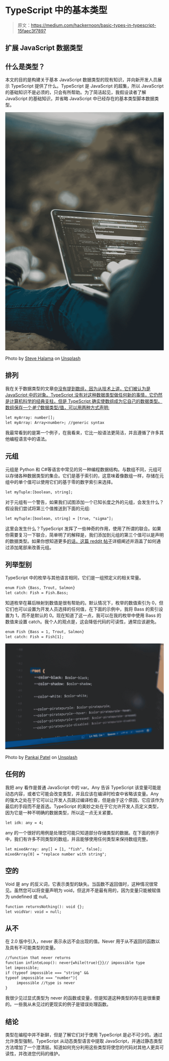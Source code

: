 # TypeScript 中的基本类型

> 原文：<https://medium.com/hackernoon/basic-types-in-typescript-15faec3f7897>

## 扩展 JavaScript 数据类型

## 什么是类型？

本文的目的是构建关于基本 JavaScript 数据类型的现有知识，并向新开发人员展示 TypeScript 提供了什么。TypeScript 是 JavaScript 的超集，所以 JavaScript 的基础知识不是必须的，只会有所帮助。为了简洁起见，我假设读者了解 JavaScript 的基础知识，并省略 JavaScript 中已经存在的基本类型脚本数据类型。

![](img/3267aba639e901ade296a5c606b451e4.png)

Photo by [Steve Halama](https://unsplash.com/@steve3p_0?utm_source=medium&utm_medium=referral) on [Unsplash](https://unsplash.com?utm_source=medium&utm_medium=referral)

## 排列

我在关于数据类型的文章[中没有提到数组，因为从技术上讲，它们被认为是 JavaScript 中的对象。TypeScript 没有对这种数据类型做任何新的事情，它仍然是计算机科学的经典支柱，但是 TypeScript 确实使数组成为它自己的数据类型。数组保存一个*单个*数据类型/值，可以用两种方式声明:](/@jtearl188/javascript-types-8ff88a24c1d5)

```
let myArray: number[];
let myArray: Array<number>; //generic syntax
```

我最常看到的是第一个例子，在我看来，它比一般语法更简洁，并且遵循了许多其他编程语言中的语法。

## 元组

元组是 Python 和 C#等语言中常见的另一种编程数据结构。与数组不同，元组可以存储各种数据类型的集合。它们是基于索引的，这意味着像数组一样，存储在元组中的单个值可以使用它们的基于零的数字索引来选择。

```
let myTuple:[boolean, string];
```

对于元组有一个警告，如果我们试图添加一个已知长度之外的元组，会发生什么？假设我们尝试将第三个值推送到下面的元组:

```
let myTuple:[boolean, string] = [true, "sigma"];
```

这里会发生什么？TypeScript 发挥了一些神奇的作用，使用了所谓的联合。如果你需要复习一下联合，简单明了的解释是，我们添加到元组的第三个值可以是声明的数据类型。如果你想知道更多[的话，这篇 reddit 帖子](https://www.reddit.com/r/typescript/comments/96jh6f/how_do_union_types_affect_tuples/)详细阐述并涵盖了如何通过添加尾部来改善元组。

## 列举型别

TypeScript 中的枚举与其他语言相同，它们是一组预定义的相关常量。

```
enum Fish {Bass, Trout, Salmon}
let catch: Fish = Fish.Bass;
```

知道枚举在幕后映射到数值是很有帮助的。默认情况下，枚举的数值索引为 0，但它们也可以设置为开发人员选择的任何值，在下面的示例中，我将 Bass 的索引设置为 1，而不是默认的 0。现在知道了这一点，我可以在我的枚举中使用 Bass 的数值来设置 catch。我个人的观点是，这会降低代码的可读性，通常应该避免。

```
enum Fish {Bass = 1, Trout, Salmon}
let catch: Fish = Fish[1];
```

![](img/3140f789e0efcb0a868b1357aee11ab7.png)

Photo by [Pankaj Patel](https://unsplash.com/@pankajpatel?utm_source=medium&utm_medium=referral) on [Unsplash](https://unsplash.com?utm_source=medium&utm_medium=referral)

## 任何的

我把 any 看作是普通 JavaScript 中的 var。Any 告诉 TypeScript 该变量可能是动态内容，或者它可能会改变类型，并且应该在编译时检查中省略该变量。Any 的强大之处在于它可以让开发人员跳过编译检查，但是由于这个原因，它应该作为最后的手段而不是首选。TypeScript 的美妙之处在于它允许开发人员定义类型，因为它是一种不明确的数据类型，所以这一点无关紧要。

```
let idk: any = 4;
```

any 的一个很好的用例是处理您可能只知道部分存储类型的数据。在下面的例子中，我们有许多不同类型的数组，并且能够使用任何类型来保持数组完整。

```
let mixedArray: any[] = [1, "fish", false];
mixedArray[0] = "replace number with string";
```

## 空的

Void 是 any 的反义词，它表示类型的缺失。当函数不返回值时，这种情况很常见。虽然您可以将变量声明为 void，但这并不是最有用的，因为变量只能被赋值为 undefined 或 null。

```
function returnsNothing(): void {};
let voidVar: void = null;
```

## 从不

在 2.0 版中引入，never 表示永远不会出现的值。Never 用于从不返回的函数以及具有不可能类型的变量。

```
//function that never returns
function infinteLoop(): never{while(true){}}// impossible type
let impossible;
if (typeof impossible === "string" && 
typeof impossible === "number"){
     impossible //type is never
}
```

我很少见过显式类型为 never 的函数或变量，但是知道这种类型的存在是很重要的。一些我从未见过的更现实的例子是错误处理函数。

## 结论

类型在编程中并不新鲜，但是了解它们对于使用 TypeScript 是必不可少的。通过允许类型强制，TypeScript 从动态类型语言中提取 JavaScript，并通过静态类型方法增加了一个澄清层。知道如何充分利用这些类型将使您的代码对其他人更具可读性，并改进您代码的维护。